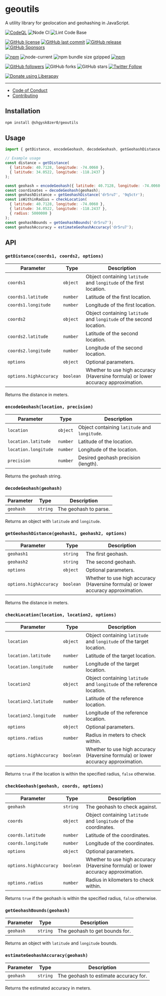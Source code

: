 # geoutils

A utility library for geolocation and geohashing in JavaScript.

[![CodeQL](https://github.com/shgysk8zer0/geoutils/actions/workflows/codeql-analysis.yml/badge.svg)](https://github.com/shgysk8zer0/geoutils/actions/workflows/codeql-analysis.yml)
![Node CI](https://github.com/shgysk8zer0/geoutils/workflows/Node%20CI/badge.svg)
![Lint Code Base](https://github.com/shgysk8zer0/geoutils/workflows/Lint%20Code%20Base/badge.svg)

[![GitHub license](https://img.shields.io/github/license/shgysk8zer0/geoutils.svg)](https://github.com/shgysk8zer0/geoutils/blob/master/LICENSE)
[![GitHub last commit](https://img.shields.io/github/last-commit/shgysk8zer0/geoutils.svg)](https://github.com/shgysk8zer0/geoutils/commits/master)
[![GitHub release](https://img.shields.io/github/release/shgysk8zer0/geoutils?logo=github)](https://github.com/shgysk8zer0/geoutils/releases)
[![GitHub Sponsors](https://img.shields.io/github/sponsors/shgysk8zer0?logo=github)](https://github.com/sponsors/shgysk8zer0)

[![npm](https://img.shields.io/npm/v/@shgysk8zer0/geoutils)](https://www.npmjs.com/package/@shgysk8zer0/geoutils)
![node-current](https://img.shields.io/node/v/@shgysk8zer0/geoutils)
![npm bundle size gzipped](https://img.shields.io/bundlephobia/minzip/@shgysk8zer0/geoutils)
[![npm](https://img.shields.io/npm/dw/@shgysk8zer0/geoutils?logo=npm)](https://www.npmjs.com/package/@shgysk8zer0/geoutils)

[![GitHub followers](https://img.shields.io/github/followers/shgysk8zer0.svg?style=social)](https://github.com/shgysk8zer0)
![GitHub forks](https://img.shields.io/github/forks/shgysk8zer0/geoutils.svg?style=social)
![GitHub stars](https://img.shields.io/github/stars/shgysk8zer0/geoutils.svg?style=social)
[![Twitter Follow](https://img.shields.io/twitter/follow/shgysk8zer0.svg?style=social)](https://twitter.com/shgysk8zer0)

[![Donate using Liberapay](https://img.shields.io/liberapay/receives/shgysk8zer0.svg?logo=liberapay)](https://liberapay.com/shgysk8zer0/donate "Donate using Liberapay")
- - -

- [Code of Conduct](./.github/CODE_OF_CONDUCT.md)
- [Contributing](./.github/CONTRIBUTING.md)
<!-- - [Security Policy](./.github/SECURITY.md) -->

## Installation

```sh
npm install @shgysk8zer0/geoutils
```

## Usage

```javascript
import { getDistance, encodeGeohash, decodeGeohash, getGeohashDistance, checkLocation, checkGeohash, getGeohashBounds, estimateGeohashAccuracy } from '@shgysk8zer0/geoutils';

// Example usage
const distance = getDistance(
  { latitude: 40.7128, longitude: -74.0060 },
  { latitude: 34.0522, longitude: -118.2437 }
);

const geohash = encodeGeohash({ latitude: 40.7128, longitude: -74.0060 });
const coordinates = decodeGeohash(geohash);
const geohashDistance = getGeohashDistance('dr5ru7', '9q5ctr');
const isWithinRadius = checkLocation(
  { latitude: 40.7128, longitude: -74.0060 },
  { latitude: 34.0522, longitude: -118.2437 },
  { radius: 5000000 }
);
const geohashBounds = getGeohashBounds('dr5ru7');
const geohashAccuracy = estimateGeohashAccuracy('dr5ru7');
```

## API

### `getDistance(coords1, coords2, options)`

| Parameter | Type | Description |
| --- | --- | --- |
| `coords1` | `object` | Object containing `latitude` and `longitude` of the first location. |
| `coords1.latitude` | `number` | Latitude of the first location. |
| `coords1.longitude` | `number` | Longitude of the first location. |
| `coords2` | `object` | Object containing `latitude` and `longitude` of the second location. |
| `coords2.latitude` | `number` | Latitude of the second location. |
| `coords2.longitude` | `number` | Longitude of the second location. |
| `options` | `object` | Optional parameters. |
| `options.highAccuracy` | `boolean` | Whether to use high accuracy (Haversine formula) or lower accuracy approximation. |

Returns the distance in meters.

### `encodeGeohash(location, precision)`

| Parameter | Type | Description |
| --- | --- | --- |
| `location` | `object` | Object containing `latitude` and `longitude`. |
| `location.latitude` | `number` | Latitude of the location. |
| `location.longitude` | `number` | Longitude of the location. |
| `precision` | `number` | Desired geohash precision (length). |

Returns the geohash string.

### `decodeGeohash(geohash)`

| Parameter | Type | Description |
| --- | --- | --- |
| `geohash` | `string` | The geohash to parse. |

Returns an object with `latitude` and `longitude`.

### `getGeohashDistance(geohash1, geohash2, options)`

| Parameter | Type | Description |
| --- | --- | --- |
| `geohash1` | `string` | The first geohash. |
| `geohash2` | `string` | The second geohash. |
| `options` | `object` | Optional parameters. |
| `options.highAccuracy` | `boolean` | Whether to use high accuracy (Haversine formula) or lower accuracy approximation. |

Returns the distance in meters.

### `checkLocation(location, location2, options)`

| Parameter | Type | Description |
| --- | --- | --- |
| `location` | `object` | Object containing `latitude` and `longitude` of the target location. |
| `location.latitude` | `number` | Latitude of the target location. |
| `location.longitude` | `number` | Longitude of the target location. |
| `location2` | `object` | Object containing `latitude` and `longitude` of the reference location. |
| `location2.latitude` | `number` | Latitude of the reference location. |
| `location2.longitude` | `number` | Longitude of the reference location. |
| `options` | `object` | Optional parameters. |
| `options.radius` | `number` | Radius in meters to check within. |
| `options.highAccuracy` | `boolean` | Whether to use high accuracy (Haversine formula) or lower accuracy approximation. |

Returns `true` if the location is within the specified radius, `false` otherwise.

### `checkGeohash(geohash, coords, options)`

| Parameter | Type | Description |
| --- | --- | --- |
| `geohash` | `string` | The geohash to check against. |
| `coords` | `object` | Object containing `latitude` and `longitude` of the coordinates. |
| `coords.latitude` | `number` | Latitude of the coordinates. |
| `coords.longitude` | `number` | Longitude of the coordinates. |
| `options` | `object` | Optional parameters. |
| `options.highAccuracy` | `boolean` | Whether to use high accuracy (Haversine formula) or lower accuracy approximation. |
| `options.radius` | `number` | Radius in kilometers to check within. |

Returns `true` if the geohash is within the specified radius, `false` otherwise.

### `getGeohashBounds(geohash)`

| Parameter | Type | Description |
| --- | --- | --- |
| `geohash` | `string` | The geohash to get bounds for. |

Returns an object with `latitude` and `longitude` bounds.

### `estimateGeohashAccuracy(geohash)`

| Parameter | Type | Description |
| --- | --- | --- |
| `geohash` | `string` | The geohash to estimate accuracy for. |

Returns the estimated accuracy in meters.
